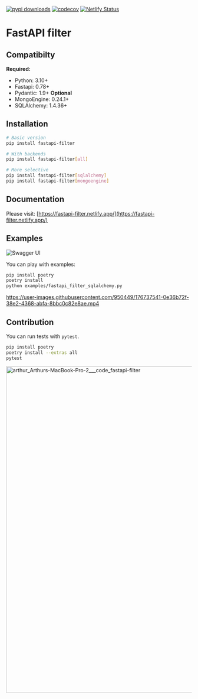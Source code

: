 [![pypi downloads](https://img.shields.io/pypi/dm/fastapi-filter?color=%232E73B2&logo=python&logoColor=%23F9D25F)](https://pypi.org/project/fastapi-filter)
[![codecov](https://codecov.io/gh/arthurio/fastapi-filter/branch/main/graph/badge.svg?token=I1DVBL1682)](https://codecov.io/gh/arthurio/fastapi-filter)
[![Netlify Status](https://api.netlify.com/api/v1/badges/83451c4f-76dd-4154-9b2d-61f654eb0704/deploy-status)](https://fastapi-filter.netlify.app/)

# FastAPI filter

## Compatibilty

**Required:**
  * Python: 3.10+
  * Fastapi: 0.78+
  * Pydantic: 1.9+
**Optional**
  * MongoEngine: 0.24.1+
  * SQLAlchemy: 1.4.36+

## Installation

```bash
# Basic version
pip install fastapi-filter

# With backends
pip install fastapi-filter[all]

# More selective
pip install fastapi-filter[sqlalchemy]
pip install fastapi-filter[mongoengine]
```

## Documentation

Please visit: [https://fastapi-filter.netlify.app/](https://fastapi-filter.netlify.app/)

## Examples

![Swagger UI](https://raw.githubusercontent.com/arthurio/fastapi-filter/main/docs/swagger-ui.png)

You can play with examples:

```bash
pip install poetry
poetry install
python examples/fastapi_filter_sqlalchemy.py
```

https://user-images.githubusercontent.com/950449/176737541-0e36b72f-38e2-4368-abfa-8bbc0c82e8ae.mp4

## Contribution

You can run tests with `pytest`.

```bash
pip install poetry
poetry install --extras all
pytest
```

<img width="884" alt="arthur_Arthurs-MacBook-Pro-2___code_fastapi-filter" src="https://user-images.githubusercontent.com/950449/176737623-a77f15d6-4e60-4c06-bdb7-b3d77f346a54.png">
